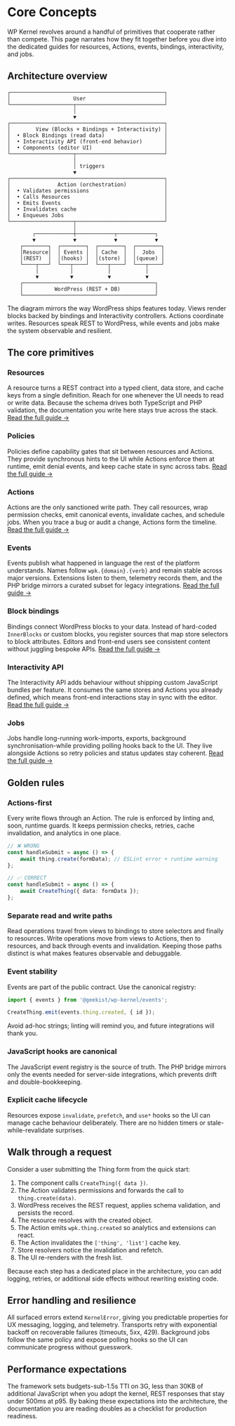 # Core Concepts

WP Kernel revolves around a handful of primitives that cooperate rather than compete. This page narrates how they fit together before you dive into the dedicated guides for resources, Actions, events, bindings, interactivity, and jobs.

## Architecture overview

```
┌─────────────────────────────────────────────────┐
│                    User                         │
└────────────────────┬────────────────────────────┘
                     │
                     ▼
┌─────────────────────────────────────────────────┐
│        View (Blocks + Bindings + Interactivity) │
│  • Block Bindings (read data)                   │
│  • Interactivity API (front-end behavior)       │
│  • Components (editor UI)                       │
└────────────────────┬────────────────────────────┘
                     │
                     │ triggers
                     ▼
┌─────────────────────────────────────────────────┐
│               Action (orchestration)            │
│  • Validates permissions                        │
│  • Calls Resources                              │
│  • Emits Events                                 │
│  • Invalidates cache                            │
│  • Enqueues Jobs                                │
└────────────────────┬────────────────────────────┘
                     │
        ┌────────────┼────────────┬────────────┐
        ▼            ▼            ▼            ▼
    ┌────────┐  ┌────────┐  ┌────────┐  ┌────────┐
    │Resource│  │ Events │  │ Cache  │  │  Jobs  │
    │(REST)  │  │(hooks) │  │(store) │  │(queue) │
    └────┬───┘  └───┬────┘  └───┬────┘  └───┬────┘
         │          │           │           │
         ▼          ▼           ▼           ▼
    ┌──────────────────────────────────────────┐
    │          WordPress (REST + DB)           │
    └──────────────────────────────────────────┘
```

The diagram mirrors the way WordPress ships features today. Views render blocks backed by bindings and Interactivity controllers. Actions coordinate writes. Resources speak REST to WordPress, while events and jobs make the system observable and resilient.

## The core primitives

### Resources

A resource turns a REST contract into a typed client, data store, and cache keys from a single definition. Reach for one whenever the UI needs to read or write data. Because the schema drives both TypeScript and PHP validation, the documentation you write here stays true across the stack. [Read the full guide →](/guide/resources)

### Policies

Policies define capability gates that sit between resources and Actions. They provide synchronous hints to the UI while Actions enforce them at runtime, emit denial events, and keep cache state in sync across tabs. [Read the full guide →](/guide/policy)

### Actions

Actions are the only sanctioned write path. They call resources, wrap permission checks, emit canonical events, invalidate caches, and schedule jobs. When you trace a bug or audit a change, Actions form the timeline. [Read the full guide →](/guide/actions)

### Events

Events publish what happened in language the rest of the platform understands. Names follow `wpk.{domain}.{verb}` and remain stable across major versions. Extensions listen to them, telemetry records them, and the PHP bridge mirrors a curated subset for legacy integrations. [Read the full guide →](/guide/events)

### Block bindings

Bindings connect WordPress blocks to your data. Instead of hard-coded `InnerBlocks` or custom blocks, you register sources that map store selectors to block attributes. Editors and front-end users see consistent content without juggling bespoke APIs. [Read the full guide →](/guide/block-bindings)

### Interactivity API

The Interactivity API adds behaviour without shipping custom JavaScript bundles per feature. It consumes the same stores and Actions you already defined, which means front-end interactions stay in sync with the editor. [Read the full guide →](/guide/interactivity)

### Jobs

Jobs handle long-running work-imports, exports, background synchronisation-while providing polling hooks back to the UI. They live alongside Actions so retry policies and status updates stay coherent. [Read the full guide →](/guide/jobs)

## Golden rules

### Actions-first

Every write flows through an Action. The rule is enforced by linting and, soon, runtime guards. It keeps permission checks, retries, cache invalidation, and analytics in one place.

```typescript
// ❌ WRONG
const handleSubmit = async () => {
	await thing.create(formData); // ESLint error + runtime warning
};

// ✅ CORRECT
const handleSubmit = async () => {
	await CreateThing({ data: formData });
};
```

### Separate read and write paths

Read operations travel from views to bindings to store selectors and finally to resources. Write operations move from views to Actions, then to resources, and back through events and invalidation. Keeping those paths distinct is what makes features observable and debuggable.

### Event stability

Events are part of the public contract. Use the canonical registry:

```typescript
import { events } from '@geekist/wp-kernel/events';

CreateThing.emit(events.thing.created, { id });
```

Avoid ad-hoc strings; linting will remind you, and future integrations will thank you.

### JavaScript hooks are canonical

The JavaScript event registry is the source of truth. The PHP bridge mirrors only the events needed for server-side integrations, which prevents drift and double-bookkeeping.

### Explicit cache lifecycle

Resources expose `invalidate`, `prefetch`, and `use*` hooks so the UI can manage cache behaviour deliberately. There are no hidden timers or stale-while-revalidate surprises.

## Walk through a request

Consider a user submitting the Thing form from the quick start:

1. The component calls `CreateThing({ data })`.
2. The Action validates permissions and forwards the call to `thing.create(data)`.
3. WordPress receives the REST request, applies schema validation, and persists the record.
4. The resource resolves with the created object.
5. The Action emits `wpk.thing.created` so analytics and extensions can react.
6. The Action invalidates the `['thing', 'list']` cache key.
7. Store resolvers notice the invalidation and refetch.
8. The UI re-renders with the fresh list.

Because each step has a dedicated place in the architecture, you can add logging, retries, or additional side effects without rewriting existing code.

## Error handling and resilience

All surfaced errors extend `KernelError`, giving you predictable properties for UX messaging, logging, and telemetry. Transports retry with exponential backoff on recoverable failures (timeouts, 5xx, 429). Background jobs follow the same policy and expose polling hooks so the UI can communicate progress without guesswork.

## Performance expectations

The framework sets budgets-sub-1.5s TTI on 3G, less than 30KB of additional JavaScript when you adopt the kernel, REST responses that stay under 500ms at p95. By baking these expectations into the architecture, the documentation you are reading doubles as a checklist for production readiness.
